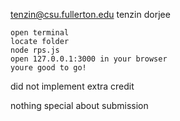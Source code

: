 tenzin@csu.fullerton.edu tenzin dorjee 
```
open terminal 
locate folder
node rps.js
open 127.0.0.1:3000 in your browser
youre good to go!
```
did not implement extra credit

nothing special about submission
